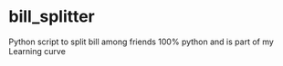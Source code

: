 # bill_splitter
Python script to split bill among friends
100% python and is part of my Learning curve
